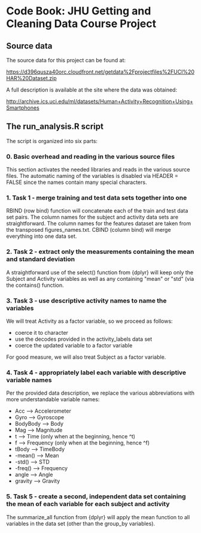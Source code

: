# Code Book: JHU Getting and Cleaning Data Course Project

## Source data

The source data for this project can be found at:

https://d396qusza40orc.cloudfront.net/getdata%2Fprojectfiles%2FUCI%20HAR%20Dataset.zip

A full description is available at the site where the data was obtained:

http://archive.ics.uci.edu/ml/datasets/Human+Activity+Recognition+Using+Smartphones 

## The run_analysis.R script

The script is organized into six parts:

### 0. Basic overhead and reading in the various source files

This section activates the needed libraries and reads in the various source files. The automatic naming of the variables is disabled via HEADER = FALSE since the names contain many special characters.

### 1. Task 1 - merge training and test data sets together into one

RBIND (row bind) function will concatenate each of the train and test data set pairs. The column names for the subject and activity data sets are straightforward. The column names for the features dataset are taken from the transposed figures_names.txt. CBIND (column bind) will merge everything into one data set.

### 2. Task 2 - extract only the measurements containing the mean and standard deviation

A straightforward use of the select() function from {dplyr} will keep only the Subject and Activity variables as well as any containing "mean" or "std" (via the contains() function.

### 3. Task 3 - use descriptive activity names to name the variables 

We will treat Activity as a factor variable, so we proceed as follows:
  - coerce it to character
  - use the decodes provided in the activity_labels data set
  - coerce the updated variable to a factor variable

For good measure, we will also treat Subject as a factor variable.

### 4. Task 4 - appropriately label each variable with descriptive variable names

Per the provided data description, we replace the various abbreviations with more understandable variable names:

- Acc --> Accelerometer
- Gyro --> Gyroscope
- BodyBody --> Body
- Mag --> Magnitude
- t --> Time (only when at the beginning, hence ^t)
- f --> Frequency (only when at the beginning, hence ^f)
- tBody --> TimeBody
- -mean() --> Mean
- -std() --> STD
- -freq() --> Frequency
- angle --> Angle
- gravity --> Gravity

### 5. Task 5 - create a second, independent data set containing the mean of each variable for each subject and activity

The summarize_all function from {dplyr} will apply the mean function to all variables in the data set (other than the group_by variables).
